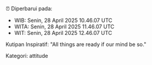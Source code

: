 ⏰ Diperbarui pada:
- WIB: Senin, 28 April 2025 10.46.07 UTC
- WITA: Senin, 28 April 2025 11.46.07 UTC
- WIT: Senin, 28 April 2025 12.46.07 UTC

Kutipan Inspiratif:
"All things are ready if our mind be so."


Kategori: attitude

